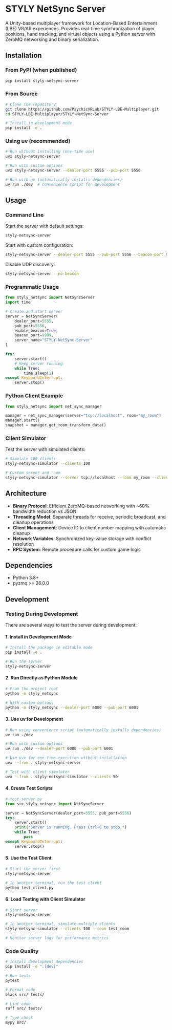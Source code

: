 # STYLY NetSync Server

A Unity-based multiplayer framework for Location-Based Entertainment (LBE) VR/AR experiences. Provides real-time synchronization of player positions, hand tracking, and virtual objects using a Python server with ZeroMQ networking and binary serialization.

## Installation

### From PyPI (when published)
```bash
pip install styly-netsync-server
```

### From Source
```bash
# Clone the repository
git clone https://github.com/PsychicVRLab/STYLY-LBE-Multiplayer.git
cd STYLY-LBE-Multiplayer/STYLY-NetSync-Server

# Install in development mode
pip install -e .
```

### Using uv (recommended)
```bash
# Run without installing (one-time use)
uvx styly-netsync-server

# Run with custom options
uvx styly-netsync-server --dealer-port 5555 --pub-port 5556

# Run with uv (automatically installs dependencies)
uv run ./dev  # Convenience script for development
```

## Usage

### Command Line

Start the server with default settings:
```bash
styly-netsync-server
```

Start with custom configuration:
```bash
styly-netsync-server --dealer-port 5555 --pub-port 5556 --beacon-port 9999 --name "My-Server"
```

Disable UDP discovery:
```bash
styly-netsync-server --no-beacon
```

### Programmatic Usage

```python
from styly_netsync import NetSyncServer
import time

# Create and start server
server = NetSyncServer(
    dealer_port=5555,
    pub_port=5556,
    enable_beacon=True,
    beacon_port=9999,
    server_name="STYLY-NetSync-Server"
)

try:
    server.start()
    # Keep server running
    while True:
        time.sleep(1)
except KeyboardInterrupt:
    server.stop()
```

### Python Client Example

```python
from styly_netsync import net_sync_manager

manager = net_sync_manager(server="tcp://localhost", room="my_room")
manager.start()
snapshot = manager.get_room_transform_data()
```

### Client Simulator

Test the server with simulated clients:
```bash
# Simulate 100 clients
styly-netsync-simulator --clients 100

# Custom server and room
styly-netsync-simulator --server tcp://localhost --room my_room --clients 50
```

## Architecture

- **Binary Protocol**: Efficient ZeroMQ-based networking with ~60% bandwidth reduction vs JSON
- **Threading Model**: Separate threads for receive, periodic broadcast, and cleanup operations
- **Client Management**: Device ID to client number mapping with automatic cleanup
- **Network Variables**: Synchronized key-value storage with conflict resolution
- **RPC System**: Remote procedure calls for custom game logic

## Dependencies

- Python 3.8+
- pyzmq >= 26.0.0

## Development

### Testing During Development

There are several ways to test the server during development:

#### 1. Install in Development Mode
```bash
# Install the package in editable mode
pip install -e .

# Run the server
styly-netsync-server
```

#### 2. Run Directly as Python Module
```bash
# From the project root
python -m styly_netsync

# With custom options
python -m styly_netsync --dealer-port 6000 --pub-port 6001
```

#### 3. Use uv for Development
```bash
# Run using convenience script (automatically installs dependencies)
uv run ./dev

# Run with custom options
uv run ./dev --dealer-port 6000 --pub-port 6001

# Use uvx for one-time execution without installation
uvx --from . styly-netsync-server

# Test with client simulator
uvx --from . styly-netsync-simulator --clients 50
```

#### 4. Create Test Scripts
```python
# test_server.py
from src.styly_netsync import NetSyncServer

server = NetSyncServer(dealer_port=5555, pub_port=5556)
try:
    server.start()
    print("Server is running. Press Ctrl+C to stop.")
    while True:
        pass
except KeyboardInterrupt:
    server.stop()
```

#### 5. Use the Test Client
```bash
# Start the server first
styly-netsync-server

# In another terminal, run the test client
python test_client.py
```

#### 6. Load Testing with Client Simulator
```bash
# Start server
styly-netsync-server

# In another terminal, simulate multiple clients
styly-netsync-simulator --clients 100 --room test_room

# Monitor server logs for performance metrics
```

### Code Quality

```bash
# Install development dependencies
pip install -e ".[dev]"

# Run tests
pytest

# Format code
black src/ tests/

# Lint code
ruff src/ tests/

# Type check
mypy src/
```
